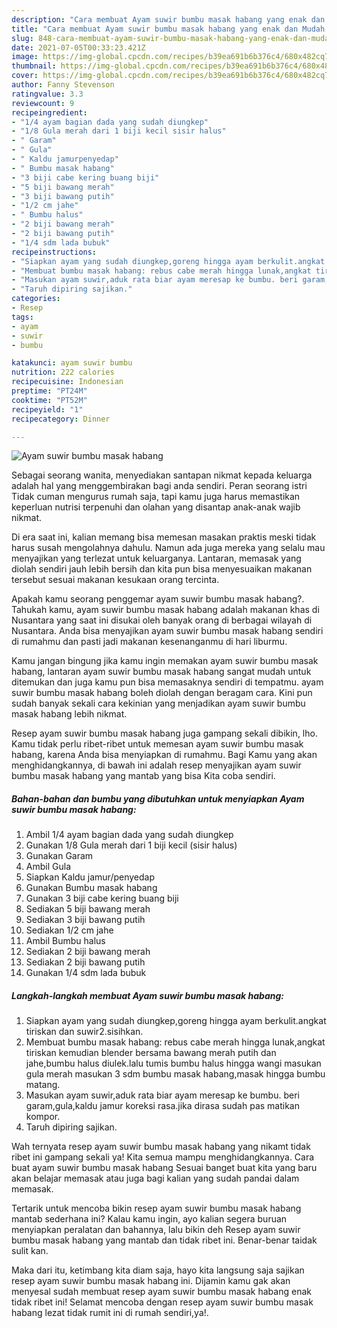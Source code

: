 ```yaml
---
description: "Cara membuat Ayam suwir bumbu masak habang yang enak dan Mudah Dibuat"
title: "Cara membuat Ayam suwir bumbu masak habang yang enak dan Mudah Dibuat"
slug: 848-cara-membuat-ayam-suwir-bumbu-masak-habang-yang-enak-dan-mudah-dibuat
date: 2021-07-05T00:33:23.421Z
image: https://img-global.cpcdn.com/recipes/b39ea691b6b376c4/680x482cq70/ayam-suwir-bumbu-masak-habang-foto-resep-utama.jpg
thumbnail: https://img-global.cpcdn.com/recipes/b39ea691b6b376c4/680x482cq70/ayam-suwir-bumbu-masak-habang-foto-resep-utama.jpg
cover: https://img-global.cpcdn.com/recipes/b39ea691b6b376c4/680x482cq70/ayam-suwir-bumbu-masak-habang-foto-resep-utama.jpg
author: Fanny Stevenson
ratingvalue: 3.3
reviewcount: 9
recipeingredient:
- "1/4 ayam bagian dada yang sudah diungkep"
- "1/8 Gula merah dari 1 biji kecil sisir halus"
- " Garam"
- " Gula"
- " Kaldu jamurpenyedap"
- " Bumbu masak habang"
- "3 biji cabe kering buang biji"
- "5 biji bawang merah"
- "3 biji bawang putih"
- "1/2 cm jahe"
- " Bumbu halus"
- "2 biji bawang merah"
- "2 biji bawang putih"
- "1/4 sdm lada bubuk"
recipeinstructions:
- "Siapkan ayam yang sudah diungkep,goreng hingga ayam berkulit.angkat tiriskan dan suwir2.sisihkan."
- "Membuat bumbu masak habang: rebus cabe merah hingga lunak,angkat tiriskan kemudian blender bersama bawang merah putih dan jahe,bumbu halus diulek.lalu tumis bumbu halus hingga wangi masukan gula merah masukan 3 sdm bumbu masak habang,masak hingga bumbu matang."
- "Masukan ayam suwir,aduk rata biar ayam meresap ke bumbu. beri garam,gula,kaldu jamur koreksi rasa.jika dirasa sudah pas matikan kompor."
- "Taruh dipiring sajikan."
categories:
- Resep
tags:
- ayam
- suwir
- bumbu

katakunci: ayam suwir bumbu 
nutrition: 222 calories
recipecuisine: Indonesian
preptime: "PT24M"
cooktime: "PT52M"
recipeyield: "1"
recipecategory: Dinner

---
```



![Ayam suwir bumbu masak habang](https://img-global.cpcdn.com/recipes/b39ea691b6b376c4/680x482cq70/ayam-suwir-bumbu-masak-habang-foto-resep-utama.jpg)

Sebagai seorang wanita, menyediakan santapan nikmat kepada keluarga adalah hal yang menggembirakan bagi anda sendiri. Peran seorang istri Tidak cuman mengurus rumah saja, tapi kamu juga harus memastikan keperluan nutrisi terpenuhi dan olahan yang disantap anak-anak wajib nikmat.

Di era  saat ini, kalian memang bisa memesan masakan praktis meski tidak harus susah mengolahnya dahulu. Namun ada juga mereka yang selalu mau menyajikan yang terlezat untuk keluarganya. Lantaran, memasak yang diolah sendiri jauh lebih bersih dan kita pun bisa menyesuaikan makanan tersebut sesuai makanan kesukaan orang tercinta. 



Apakah kamu seorang penggemar ayam suwir bumbu masak habang?. Tahukah kamu, ayam suwir bumbu masak habang adalah makanan khas di Nusantara yang saat ini disukai oleh banyak orang di berbagai wilayah di Nusantara. Anda bisa menyajikan ayam suwir bumbu masak habang sendiri di rumahmu dan pasti jadi makanan kesenanganmu di hari liburmu.

Kamu jangan bingung jika kamu ingin memakan ayam suwir bumbu masak habang, lantaran ayam suwir bumbu masak habang sangat mudah untuk ditemukan dan juga kamu pun bisa memasaknya sendiri di tempatmu. ayam suwir bumbu masak habang boleh diolah dengan beragam cara. Kini pun sudah banyak sekali cara kekinian yang menjadikan ayam suwir bumbu masak habang lebih nikmat.

Resep ayam suwir bumbu masak habang juga gampang sekali dibikin, lho. Kamu tidak perlu ribet-ribet untuk memesan ayam suwir bumbu masak habang, karena Anda bisa menyiapkan di rumahmu. Bagi Kamu yang akan menghidangkannya, di bawah ini adalah resep menyajikan ayam suwir bumbu masak habang yang mantab yang bisa Kita coba sendiri.

<!--inarticleads1-->

##### Bahan-bahan dan bumbu yang dibutuhkan untuk menyiapkan Ayam suwir bumbu masak habang:

1. Ambil 1/4 ayam bagian dada yang sudah diungkep
1. Gunakan 1/8 Gula merah dari 1 biji kecil (sisir halus)
1. Gunakan  Garam
1. Ambil  Gula
1. Siapkan  Kaldu jamur/penyedap
1. Gunakan  Bumbu masak habang
1. Gunakan 3 biji cabe kering buang biji
1. Sediakan 5 biji bawang merah
1. Sediakan 3 biji bawang putih
1. Sediakan 1/2 cm jahe
1. Ambil  Bumbu halus
1. Sediakan 2 biji bawang merah
1. Sediakan 2 biji bawang putih
1. Gunakan 1/4 sdm lada bubuk




<!--inarticleads2-->

##### Langkah-langkah membuat Ayam suwir bumbu masak habang:

1. Siapkan ayam yang sudah diungkep,goreng hingga ayam berkulit.angkat tiriskan dan suwir2.sisihkan.
1. Membuat bumbu masak habang: rebus cabe merah hingga lunak,angkat tiriskan kemudian blender bersama bawang merah putih dan jahe,bumbu halus diulek.lalu tumis bumbu halus hingga wangi masukan gula merah masukan 3 sdm bumbu masak habang,masak hingga bumbu matang.
1. Masukan ayam suwir,aduk rata biar ayam meresap ke bumbu. beri garam,gula,kaldu jamur koreksi rasa.jika dirasa sudah pas matikan kompor.
1. Taruh dipiring sajikan.




Wah ternyata resep ayam suwir bumbu masak habang yang nikamt tidak ribet ini gampang sekali ya! Kita semua mampu menghidangkannya. Cara buat ayam suwir bumbu masak habang Sesuai banget buat kita yang baru akan belajar memasak atau juga bagi kalian yang sudah pandai dalam memasak.

Tertarik untuk mencoba bikin resep ayam suwir bumbu masak habang mantab sederhana ini? Kalau kamu ingin, ayo kalian segera buruan menyiapkan peralatan dan bahannya, lalu bikin deh Resep ayam suwir bumbu masak habang yang mantab dan tidak ribet ini. Benar-benar taidak sulit kan. 

Maka dari itu, ketimbang kita diam saja, hayo kita langsung saja sajikan resep ayam suwir bumbu masak habang ini. Dijamin kamu gak akan menyesal sudah membuat resep ayam suwir bumbu masak habang enak tidak ribet ini! Selamat mencoba dengan resep ayam suwir bumbu masak habang lezat tidak rumit ini di rumah sendiri,ya!.

